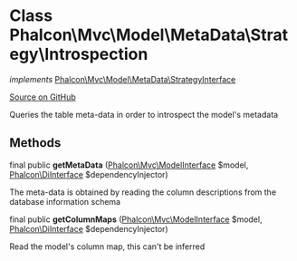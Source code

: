 # Class **Phalcon\\Mvc\\Model\\MetaData\\Strategy\\Introspection**

*implements* [Phalcon\Mvc\Model\MetaData\StrategyInterface](/en/3.2/api/Phalcon_Mvc_Model_MetaData_StrategyInterface)

<a href="https://github.com/phalcon/cphalcon/blob/master/phalcon/mvc/model/metadata/strategy/introspection.zep" class="btn btn-default btn-sm">Source on GitHub</a>

Queries the table meta-data in order to introspect the model's metadata

## Methods

final public **getMetaData** ([Phalcon\Mvc\ModelInterface](/en/3.2/api/Phalcon_Mvc_ModelInterface) $model, [Phalcon\DiInterface](/en/3.2/api/Phalcon_DiInterface) $dependencyInjector)

The meta-data is obtained by reading the column descriptions from the database information schema

final public **getColumnMaps** ([Phalcon\Mvc\ModelInterface](/en/3.2/api/Phalcon_Mvc_ModelInterface) $model, [Phalcon\DiInterface](/en/3.2/api/Phalcon_DiInterface) $dependencyInjector)

Read the model's column map, this can't be inferred